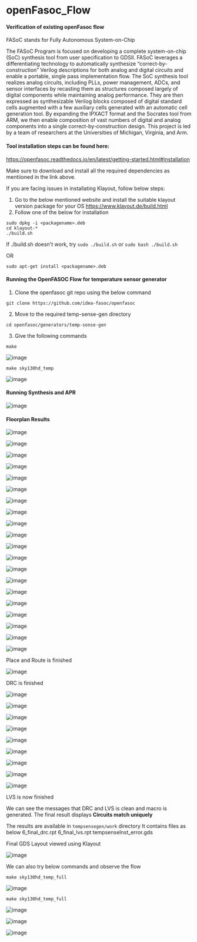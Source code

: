 # openFasoc_Flow
<h4> Verification of existing openFasoc flow </h4>

FASoC stands for Fully Autonomous System-on-Chip

The FASoC Program is focused on developing a complete system-on-chip (SoC) synthesis tool from user specification to GDSII. FASoC leverages a differentiating technology to automatically synthesize “correct-by-construction” Verilog descriptions for both analog and digital circuits and enable a portable, single pass implementation flow. The SoC synthesis tool realizes analog circuits, including PLLs, power management, ADCs, and sensor interfaces by recasting them as structures composed largely of digital components while maintaining analog performance. They are then expressed as synthesizable Verilog blocks composed of digital standard cells augmented with a few auxiliary cells generated with an automatic cell generation tool. By expanding the IPXACT format and the Socrates tool from ARM, we then enable composition of vast numbers of digital and analog components into a single correct-by-construction design. This project is led by a team of researchers at the Universities of Michigan, Virginia, and Arm.

<h4> Tool installation steps can be found here: </h4>

https://openfasoc.readthedocs.io/en/latest/getting-started.html#installation

Make sure to download and install all the required dependencies as mentiioned in the link above.

If you are facing issues in installating Klayout, follow below steps:
1. Go to the below mentioned website and install the suitable klayout version package for your OS
https://www.klayout.de/build.html
2. Follow one of the below for installation
```
sudo dpkg -i <packagename>.deb
cd klayout-*
./build.sh
````
If ./build.sh doesn't work, try ``` sudo ./build.sh ``` or ``` sudo bash ./build.sh ```

OR 

```
sudo apt-get install <packagename>.deb
```

<h4> Running the OpenFASOC Flow for temperature sensor generator </h4>

1. Clone the openfasoc git repo using the below command

```
git clone https://github.com/idea-fasoc/openfasoc
```

2. Move to the required temp-sense-gen directory 
```
cd openfasoc/generators/temp-sense-gen
```

3. Give the following commands

```
make

```

![image](https://user-images.githubusercontent.com/110677094/198135692-616313f9-68f3-493f-816b-73f091eef640.png)

```
make sky130hd_temp
```

![image](https://user-images.githubusercontent.com/110677094/198135936-98aaec16-ad55-48e7-8def-fc932b769157.png)

<h4> Running Synthesis and APR </h4>

![image](https://user-images.githubusercontent.com/110677094/198136347-0871fcbe-b11c-4ef4-ad29-9933c8e5831e.png)

<h4> Floorplan Results </h4>

![image](https://user-images.githubusercontent.com/110677094/198136608-2bb01a10-ab23-477f-aee5-5ca1c2308872.png)

![image](https://user-images.githubusercontent.com/110677094/198136780-8d9e0694-09b9-4966-b8dc-c76297af7375.png)

![image](https://user-images.githubusercontent.com/110677094/198137210-75a2d74b-b561-4888-8e3d-3a53bfaca9e9.png)

![image](https://user-images.githubusercontent.com/110677094/198137389-0ac4c572-defe-4933-8ccd-1027eeb78443.png)

![image](https://user-images.githubusercontent.com/110677094/198137460-4329a005-32a2-4dd9-b431-2064868d4d80.png)

![image](https://user-images.githubusercontent.com/110677094/198137719-069de85d-d636-4d3e-b1ac-0fce8568877c.png)

![image](https://user-images.githubusercontent.com/110677094/198137963-76a03034-14a7-4c90-8371-61538989824b.png)

![image](https://user-images.githubusercontent.com/110677094/198138295-fb46e910-0e80-4754-b7f1-41a9e6b15c45.png)

![image](https://user-images.githubusercontent.com/110677094/198138473-50fc5271-967a-409f-bb23-b2396cb6e82c.png)

![image](https://user-images.githubusercontent.com/110677094/198138650-8a8fd0d7-89a7-482e-8b37-d5772ed1171a.png)

![image](https://user-images.githubusercontent.com/110677094/198138758-eff674d2-57a0-4e77-ae76-3835f23ca636.png)

![image](https://user-images.githubusercontent.com/110677094/198138827-019f9897-0297-47cd-ac50-5744d9db7b30.png)

![image](https://user-images.githubusercontent.com/110677094/198138904-a6393502-4b6e-43b8-9d74-735b3776f738.png)

![image](https://user-images.githubusercontent.com/110677094/198139204-3679f670-e444-49c6-b74f-be7121a44765.png)

![image](https://user-images.githubusercontent.com/110677094/198139299-988823ae-6d50-4303-981b-6c9b689823cb.png)

![image](https://user-images.githubusercontent.com/110677094/198139365-a3a850c4-d390-4ade-b07a-7ea9d91283c9.png)

![image](https://user-images.githubusercontent.com/110677094/198139741-866dfa0c-599b-4386-bf7f-529bc643e14d.png)

![image](https://user-images.githubusercontent.com/110677094/198139850-a05eb2f5-0dd5-4f32-9d05-16c73b13409c.png)

![image](https://user-images.githubusercontent.com/110677094/198140225-4fafc61b-313a-4ffe-bfd8-de3ebb4a43cc.png)

![image](https://user-images.githubusercontent.com/110677094/198140344-8972c13e-4114-4d34-b359-a59cb7e7a7ca.png)

Place and Route is finished

![image](https://user-images.githubusercontent.com/110677094/198140436-9973441f-06a4-464f-84e5-32a8b5b9584a.png)

DRC is finished

![image](https://user-images.githubusercontent.com/110677094/198140519-1e0fbde2-8a4b-4799-88ca-ce5b0e9c6e80.png)


![image](https://user-images.githubusercontent.com/110677094/198140579-36c67d19-4944-4397-a38c-6dbfaba3fdcb.png)

![image](https://user-images.githubusercontent.com/110677094/198140711-b29a5240-78b3-4376-851b-34da3760160a.png)

![image](https://user-images.githubusercontent.com/110677094/198140807-0aa0c0b3-c1cb-4dd1-8c72-1fba516d329e.png)

![image](https://user-images.githubusercontent.com/110677094/198140904-bf995532-21c1-40a7-9d40-f12f9d80ab0a.png)

![image](https://user-images.githubusercontent.com/110677094/198140966-83111655-06e8-4bb0-a39e-6a2dad8b02b6.png)

![image](https://user-images.githubusercontent.com/110677094/198141034-a198141f-37b5-412b-bd29-7a9e7c046f33.png)

![image](https://user-images.githubusercontent.com/110677094/198141181-66fc0f90-2ef4-4656-8a04-888df6beae8d.png)

![image](https://user-images.githubusercontent.com/110677094/198141297-2dfc1f55-0871-49d1-b1b8-3153e27f8231.png)

LVS is now finished

We can see the messages that DRC and LVS is clean and macro is generated. 
The final result displays <b>Circuits match uniquely</b>

The results are available in ``` tempsensegen/work ``` directory
It contains files as below
6_final_drc.rpt
6_final_lvs.rpt
tempsenseInst_error.gds


Final GDS Layout viewed using Klayout

![image](https://user-images.githubusercontent.com/110677094/199008858-b1249029-76c4-4838-aa96-085209cba271.png)


We can also try below commands and observe the flow

```
make sky130hd_temp_full
```


![image](https://user-images.githubusercontent.com/110677094/198141448-52d93700-bd0a-4ce1-985a-d3c1c1955efd.png)

```
make sky130hd_temp_full
```

![image](https://user-images.githubusercontent.com/110677094/198141606-01ef7e86-eee1-49b0-b01e-17974299ad89.png)

![image](https://user-images.githubusercontent.com/110677094/198141917-03257451-c49f-4522-ba6d-e83b8ba2b21f.png)

![image](https://user-images.githubusercontent.com/110677094/198245866-5eb9ac6a-d088-4e96-8a1b-7f93997dd1e9.png)
